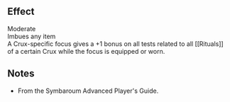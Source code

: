 ## Effect
Moderate<br>Imbues any item<br>A Crux-specific focus gives a +1 bonus on all tests related to all [[Rituals]] of a certain Crux while the focus is equipped or worn.
## Notes
* From the Symbaroum Advanced Player's Guide.
